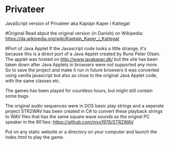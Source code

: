 # Privateer
JavaScript version of Privateer aka Kaptajn Kaper i Kattegat

#Original
Read abput the original version (in Danish) on Wikipedia: https://da.wikipedia.org/wiki/Kaptajn_Kaper_i_Kattegat

#Port of Java Applet
If the Javascript code looks a little strange, it's because this is a direct port of a Java Applet created by Rune Peter Olsen. The applet was hosted on http://www.javakaper.dk/ but the site has been taken down after Java Applets in browsers were not supported any more. So to save the project and make it run in future browsers it was converted using vanilla javascript but also as close to the original Java Applet code, with the same classes etc.

The games has been played for countless hours, but might still contain some bugs.

The original audio sequences were in DOS basic play strings and a seperate project STR2WAV has been created in C# to convert these playback strings to WAV files that has the same square wave sounds as the orignal PC speaker in the 80'ties: https://github.com/nivs1978/STR2WAV

Put on any static website or a directory on your computer and launch the index.html to play the game.
